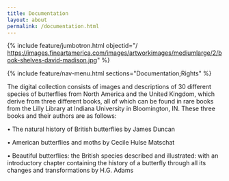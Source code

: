 ```yaml
---
title: Documentation
layout: about
permalink: /documentation.html
---
```

{% include feature/jumbotron.html objectid="/ https://images.fineartamerica.com/images/artworkimages/mediumlarge/2/book-shelves-david-madison.jpg" %}

{% include feature/nav-menu.html sections="Documentation;Rights" %}

The digital collection consists of images and descriptions of 30 different species of butterflies from North America and the United Kingdom, which derive from three different books, all of which can be found in rare books from the Lilly Library at Indiana University in Bloomington, IN. These three books and their authors are as follows:

•	The natural history of British butterflies by James Duncan

•	American butterflies and moths by Cecile Hulse Matschat

•	Beautiful butterflies: the British species described and illustrated: with an introductory chapter containing the history of a butterfly through all its changes and transformations by H.G. Adams
